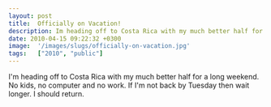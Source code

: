 ```yaml
---
layout: post
title:  Officially on Vacation!
description: Im heading off to Costa Rica with my much better half for a long weekend. No kids, no computer and no work. If Im not back by Tuesday then wait longer. I should return.
date: 2010-04-15 09:22:32 +0300
image:  '/images/slugs/officially-on-vacation.jpg'
tags:   ["2010", "public"]
---
```

<p>I'm heading off to Costa Rica with my much better half for a long weekend. No kids, no computer and no work. If I'm not back by Tuesday then wait longer. I should return.<br class="final-break" style="clear: both" /></p>

